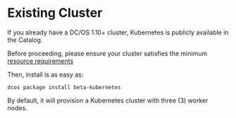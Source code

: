 # Existing Cluster

If you already have a DC/OS 1.10+ cluster, Kubernetes is publicly available in the Catalog.

Before proceeding, please ensure your cluster satisfies the minimum [resource requirements](https://docs.mesosphere.com/service-docs/beta-kubernetes/0.4.0-1.9.0-beta/install/#prerequisites/)

Then, install is as easy as:

```
dcos package install beta-kubernetes
```

By default, it will provision a Kubernetes cluster with three (3) worker nodes.